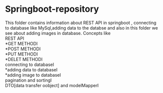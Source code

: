 # Springboot-repository 

This folder contains information about REST API in springboot , connecting to database like MySql,adding data to the databse and also in this folder we see about adding images in database.
Concepts like<br>
REST API<br>
    *GET METHODI<br>
    *POST  METHODI<br>
    *PUT METHODI<br>
    *DELET METHODI<br>
connecting to databaseI<br>
  *adding data to databaseI<br>
  *adding image to databaseI<br>
pagination and sortingI<br>
DTO[data transfer oobject] and modelMapperI<br>


